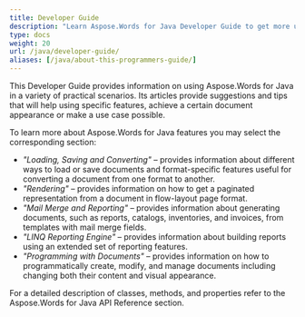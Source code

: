 ```yaml
---
title: Developer Guide
description: "Learn Aspose.Words for Java Developer Guide to get more use cases, tips, and technical details."
type: docs
weight: 20
url: /java/developer-guide/
aliases: [/java/about-this-programmers-guide/]
---
```


This Developer Guide provides information on using Aspose.Words for Java in a variety of practical scenarios. Its articles provide suggestions and tips that will help using specific features, achieve a certain document appearance or make a use case possible.

To learn more about Aspose.Words for Java features you may select the corresponding section:

- *"Loading, Saving and Converting"* – provides information about different ways to load or save documents and format-specific features useful for converting a document from one format to another.
- *"Rendering"* – provides information on how to get a paginated representation from a document in flow-layout page format.
- *"Mail Merge and Reporting"* – provides information about generating documents, such as reports, catalogs, inventories, and invoices, from templates with mail merge fields.
- *"LINQ Reporting Engine"* – provides information about building reports using an extended set of reporting features.
- *"Programming with Documents"* – provides information on how to programmatically create, modify, and manage documents including changing both their content and visual appearance.

For a detailed description of classes, methods, and properties refer to the Aspose.Words for Java API Reference section.
